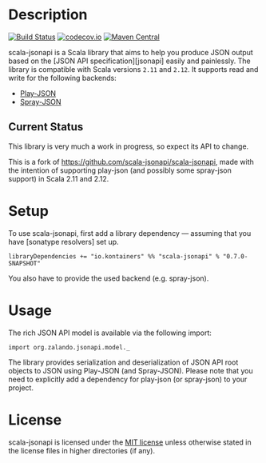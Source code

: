 # Description

[![Build Status](https://travis-ci.org/kontainers/scala-jsonapi.svg)](https://travis-ci.org/kontainers/scala-jsonapi)
[![codecov.io](https://codecov.io/github/kontainers/scala-jsonapi/coverage.svg?branch=master)](https://codecov.io/github/kontainers/scala-jsonapi?branch=master)
[![Maven Central](https://maven-badges.herokuapp.com/maven-central/io.kontainers/scala-jsonapi_2.12/badge.svg)](https://maven-badges.herokuapp.com/maven-central/io.kontainers/scala-jsonapi_2.12)

scala-jsonapi is a Scala library that aims to help you produce JSON output based on the [JSON API specification][jsonapi] easily and painlessly. The library is compatible with Scala versions `2.11` and `2.12`. It supports read and write for the following backends:

 * [Play-JSON](https://www.playframework.com/documentation/2.6.x/ScalaJson)
 * [Spray-JSON](https://github.com/spray/spray-jsonn)


## Current Status

This library is very much a work in progress, so expect its API to change.

This is a fork of https://github.com/scala-jsonapi/scala-jsonapi, made with the intention of supporting play-json (and possibly some spray-json support) in Scala 2.11 and 2.12.

# Setup

To use scala-jsonapi, first add a library dependency — assuming that you have [sonatype resolvers] set up.

    libraryDependencies += "io.kontainers" %% "scala-jsonapi" % "0.7.0-SNAPSHOT"

You also have to provide the used backend (e.g. spray-json).

# Usage

The rich JSON API model is available via the following import:

    import org.zalando.jsonapi.model._

The library provides serialization and deserialization of JSON API root objects to JSON using Play-JSON (and Spray-JSON). Please note that you need to explicitly add a dependency for play-json (or spray-json) to your project.

# License

scala-jsonapi is licensed under the [MIT license](LICENSE) unless otherwise stated in the license files in higher directories (if any).

